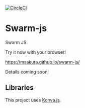 [![CircleCI](https://circleci.com/gh/msakuta/swarm-js/tree/master.svg?style=svg)](https://circleci.com/gh/msakuta/swarm-js/tree/master)

# Swarm-js
Swarm JS

Try it now with your browser!

https://msakuta.github.io/swarm-js/

Details coming soon!

## Libraries

This project uses [Konva.js](https://konvajs.org/).
